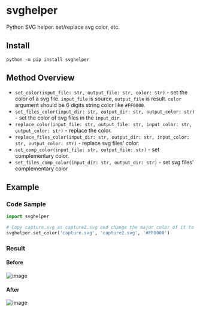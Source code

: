 # svghelper
Python SVG helper. set/replace svg color, etc.

## Install
`python -m pip install svghelper`

## Method Overview
* `set_color(input_file: str, output_file: str, color: str)` - set the color of a svg file. `input_file` is source, `output_file` is result. `color` argument should be 6 digits string color like `#FF0000`.
* `set_files_color(input_dir: str, output_dir: str, output_color: str)` - set the color of svg files in the `input_dir`.
* `replace_color(input_file: str, output_file: str, input_color: str, output_color: str)` - replace the color.
* `replace_files_color(input_dir: str, output_dir: str, input_color: str, output_color: str)` - replace svg files' color.
* `set_comp_color(input_file: str, output_file: str)` - set complementary color.
* `set_files_comp_color(input_dir: str, output_dir: str)` - set svg files' complementary color

## Example
### Code Sample
```python
import svghelper

# Copy capture.svg as capture2.svg and change the major color of it to #FF0000(red)
svghelper.set_color('capture.svg', 'capture2.svg', '#FF0000')
```

### Result
#### Before
![image](https://user-images.githubusercontent.com/55078043/163768522-e7f39eeb-8c6d-4fe8-a3ee-45283a3f6b2b.png)
#### After
![image](https://user-images.githubusercontent.com/55078043/163768599-55d32215-77dc-4759-8e72-a679730d3434.png)
